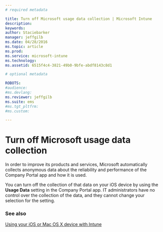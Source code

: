 ```yaml
---
# required metadata

title: Turn off Microsoft usage data collection | Microsoft Intune
description:
keywords:
author: Staciebarker
manager: jeffgilb
ms.date: 04/28/2016
ms.topic: article
ms.prod:
ms.service: microsoft-intune
ms.technology:
ms.assetid: 6515f4c4-3821-49b0-9bfe-abdf8143c8d1

# optional metadata

ROBOTS:
#audience:
#ms.devlang:
ms.reviewer: jeffgilb
ms.suite: ems
#ms.tgt_pltfrm:
#ms.custom:

---
```



# Turn off Microsoft usage data collection

In order to improve its products and services, Microsoft automatically collects anonymous data about the reliability and performance of the Company Portal app and how it is used. 

You can turn off the collection of that data on your iOS device by using the **Usage Data** setting in the Company Portal app. IT administrators have no control over the collection of the data, and they cannot change your selection for the setting.

### See also
[Using your iOS or Mac OS X device with Intune](using-your-ios-or-mac-os-x-device-with-intune.md)